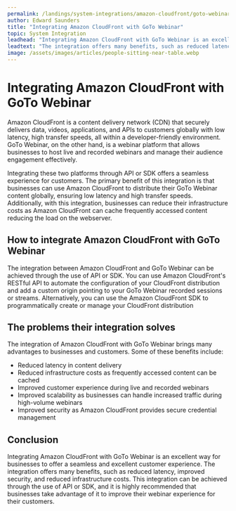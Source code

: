 ```yaml
---
permalink: /landings/system-integrations/amazon-cloudfront/goto-webinar
author: Edward Saunders
title: "Integrating Amazon CloudFront with GoTo Webinar"
topic: System Integration
leadhead: "Integrating Amazon CloudFront with GoTo Webinar is an excellent way for businesses to offer a seamless and excellent customer experience"
leadtext: "The integration offers many benefits, such as reduced latency, improved security, and reduced infrastructure costs. This integration can be achieved through the use of API or SDK, and it is highly recommended that businesses take advantage of it to improve their webinar experience for their customers."
image: /assets/images/articles/people-sitting-near-table.webp
---
```

<div class="arttext">    <h1>Integrating Amazon CloudFront with GoTo Webinar</h1>
    <p>Amazon CloudFront is a content delivery network (CDN) that securely delivers data, videos, applications, and APIs to customers globally with low latency, high transfer speeds, all within a developer-friendly environment. GoTo Webinar, on the other hand, is a webinar platform that allows businesses to host live and recorded webinars and manage their audience engagement effectively.</p>
    <p>Integrating these two platforms through API or SDK offers a seamless experience for customers. The primary benefit of this integration is that businesses can use Amazon CloudFront to distribute their GoTo Webinar content globally, ensuring low latency and high transfer speeds. Additionally, with this integration, businesses can reduce their infrastructure costs as Amazon CloudFront can cache frequently accessed content reducing the load on the webserver. </p>
    <h2>How to integrate Amazon CloudFront with GoTo Webinar</h2>
    <p>The integration between Amazon CloudFront and GoTo Webinar can be achieved through the use of API or SDK. You can use Amazon CloudFront's RESTful API to automate the configuration of your CloudFront distribution and add a custom origin pointing to your GoTo Webinar recorded sessions or streams. Alternatively, you can use the Amazon CloudFront SDK to programmatically create or manage your CloudFront distribution</p>
    <h2>The problems their integration solves</h2>
    <p>The integration of Amazon CloudFront with GoTo Webinar brings many advantages to businesses and customers. Some of these benefits include:</p>
    <ul>
      <li>Reduced latency in content delivery </li>
      <li>Reduced infrastructure costs as frequently accessed content can be cached</li>
      <li>Improved customer experience during live and recorded webinars</li>
      <li>Improved scalability as businesses can handle increased traffic during high-volume webinars</li>
      <li>Improved security as Amazon CloudFront provides secure credential management</li>
    </ul>
    <h2>Conclusion</h2>
    <p>Integrating Amazon CloudFront with GoTo Webinar is an excellent way for businesses to offer a seamless and excellent customer experience. The integration offers many benefits, such as reduced latency, improved security, and reduced infrastructure costs. This integration can be achieved through the use of API or SDK, and it is highly recommended that businesses take advantage of it to improve their webinar experience for their customers.</p>
</div>